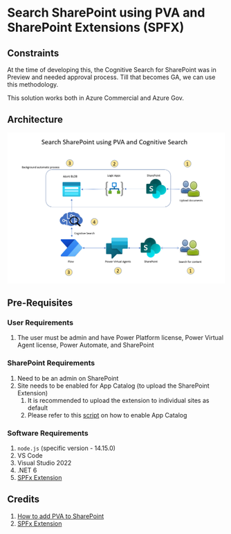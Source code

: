 # Search SharePoint using PVA and SharePoint Extensions (SPFX)

## Constraints
At the time of developing this, the Cognitive Search for SharePoint was in Preview and needed approval process. Till that becomes GA, we can use this methodology.

This solution works both in Azure Commercial and Azure Gov.

## Architecture

![PVA Search SharePoint](./Architecture.png)

## Pre-Requisites

### User Requirements
1. The user must be admin and have Power Platform license, Power Virtual Agent license, Power Automate, and SharePoint

### SharePoint Requirements
1. Need to be an admin on SharePoint
2. Site needs to be enabled for App Catalog (to upload the SharePoint Extension)
   1. It is recommended to upload the extension to individual sites as default
   2. Please refer to this [script](/PowerShellScript/Add_Site_AppCatalog.ps1) on how to enable App Catalog

### Software Requirements
1. `node.js` (specific version - 14.15.0)
2. VS Code
2. Visual Studio 2022
4. .NET 6
5. [SPFx Extension](https://github.com/pankajsurti/dl-bot-app-customizer)

## Credits
1. [How to add PVA to SharePoint](https://pankajsurti.com/2022/02/03/how-to-add-power-virtual-agent-pva-bot-to-a-sharepoint-page/)
2. [SPFx Extension](https://github.com/pankajsurti/dl-bot-app-customizer)